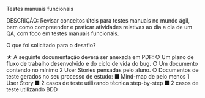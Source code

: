 Testes manuais funcionais

DESCRIÇÃO:
Revisar conceitos úteis para testes manuais no mundo ágil, bem como compreender e praticar atividades relativas ao dia a dia de um QA, com foco em testes manuais funcionais.

O que foi solicitado para o desafio?

★ A seguinte documentação deverá ser anexada em PDF:
○ Um plano de fluxo de trabalho desenvolvido e do ciclo de vida do bug.
○ Um documento contendo no mínimo 2 User Stories pensadas pelo aluno.
○ Documentos de teste gerados no seu processo de estudo:
■ Mind-map de pelo menos 1 User Story
■ 2 casos de teste utilizando técnica step-by-step
■ 2 casos de teste utilizando BDD
